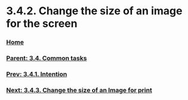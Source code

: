 # 3.4.2. Change the size of an image for the screen

### [Home](./00-home.md)
### [Parent: 3.4. Common tasks](./03-04-00-common-tasks.md)
### [Prev: 3.4.1. Intention](./03-04-01-intention.md)
### [Next: 3.4.3. Change the size of an Image for print](./03-04-03-change-the-size-of-an-Image-for-print.md)
